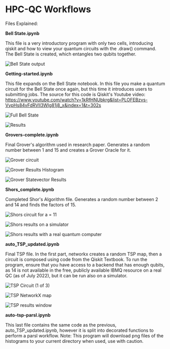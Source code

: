 # HPC-QC Workflows

Files Explained:

**Bell State.ipynb**

This file is a very introductory program with only two cells, introducing qiskit and how to view your quantum circuits with the .draw() command. The Bell State is created, which entangles two qubits together. 

![Bell State output](/Images/bell-state-example.png)

**Getting-started.ipynb**

This file expands on the Bell State notebook. In this file you make a quantum circuit for the Bell State once again, but this time it introduces users to submitting jobs. The source for this code is Qiskit's Youtube video: https://www.youtube.com/watch?v=1kRfHNUbkrg&list=PLOFEBzvs-VvpHs84vFdRVIl3Wlg81j8_x&index=1&t=302s

![Full Bell State](/Images/full-bell-state.png)

![Results](/Images/bell-state-results.png)

**Grovers-complete.ipynb**

Final Grover's algorithm used in research paper. Generates a random number between 1 and 15 and creates a Grover Oracle for it.  

![Grover circuit](/Images/grover-circuit.png)

![Grover Results Histogram](/Images/grover-results.png)

![Grover Statevector Results](/Images/grover-statevector.png)

**Shors_complete.ipynb** 

Completed Shor's Algorithm file. Generates a random number between 2 and 14 and finds the factors of 15. 

![Shors circuit for a = 11](/Images/shors-circuit.png)

![Shors results on a simulator](/Images/shors-simulator.png)

![Shors results with a real quantum computer](/Images/shors-qc.png)

**auto_TSP_updated.ipynb**

Final TSP file. In the first part, networkx creates a random TSP map, then a circuit is composed using code from the Qiskit Textbook. To run the program, ensure that you have access to a backend that has enough qubits, as 14 is not available in the free, publicly available IBMQ resource on a real QC (as of July 2022), but it can be run also on a simulator. 

![TSP Circuit (1 of 3)](/Images/tsp-curcuit1.png)

![TSP NetworkX map](/Images/tsp-networkx.png)

![TSP results window](/Images/tsp-results.png)

**auto-tsp-parsl.ipynb**

This last file contains the same code as the previous, auto_TSP_updated.ipynb, however it is split into decorated functions to perform a parsl workflow. 
Note: This program will download png files of the histograms to your current directory when used, use with caution.
